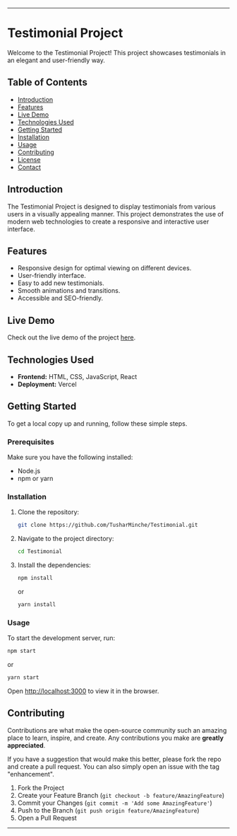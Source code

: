 
---

# Testimonial Project

Welcome to the Testimonial Project! This project showcases testimonials in an elegant and user-friendly way.

## Table of Contents

- [Introduction](#introduction)
- [Features](#features)
- [Live Demo](#live-demo)
- [Technologies Used](#technologies-used)
- [Getting Started](#getting-started)
- [Installation](#installation)
- [Usage](#usage)
- [Contributing](#contributing)
- [License](#license)
- [Contact](#contact)

## Introduction

The Testimonial Project is designed to display testimonials from various users in a visually appealing manner. This project demonstrates the use of modern web technologies to create a responsive and interactive user interface.

## Features

- Responsive design for optimal viewing on different devices.
- User-friendly interface.
- Easy to add new testimonials.
- Smooth animations and transitions.
- Accessible and SEO-friendly.

## Live Demo

Check out the live demo of the project [here](https://testimonial-peach-gamma.vercel.app/).

## Technologies Used

- **Frontend:** HTML, CSS, JavaScript, React
- **Deployment:** Vercel

## Getting Started

To get a local copy up and running, follow these simple steps.

### Prerequisites

Make sure you have the following installed:

- Node.js
- npm or yarn

### Installation

1. Clone the repository:
   ```sh
   git clone https://github.com/TusharMinche/Testimonial.git
   ```
2. Navigate to the project directory:
   ```sh
   cd Testimonial
   ```
3. Install the dependencies:
   ```sh
   npm install
   ```
   or
   ```sh
   yarn install
   ```

### Usage

To start the development server, run:
```sh
npm start
```
or
```sh
yarn start
```
Open [http://localhost:3000](http://localhost:3000) to view it in the browser.

## Contributing

Contributions are what make the open-source community such an amazing place to learn, inspire, and create. Any contributions you make are **greatly appreciated**.

If you have a suggestion that would make this better, please fork the repo and create a pull request. You can also simply open an issue with the tag "enhancement".

1. Fork the Project
2. Create your Feature Branch (`git checkout -b feature/AmazingFeature`)
3. Commit your Changes (`git commit -m 'Add some AmazingFeature'`)
4. Push to the Branch (`git push origin feature/AmazingFeature`)
5. Open a Pull Request

---

